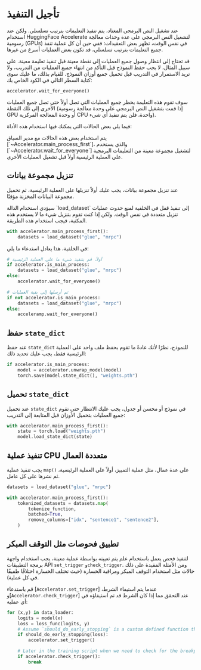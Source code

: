# تأجيل التنفيذ

عند تشغيل النص البرمجي المعتاد، يتم تنفيذ التعليمات بترتيب تسلسلي. ولكن عند استخدام HuggingFace Accelerate لتشغيل النص البرمجي على عدة وحدات معالجة رسومية (GPUs) في نفس الوقت، تظهر بعض التعقيدات: ففي حين أن كل عملية تنفذ جميع التعليمات بترتيب تسلسلي، قد تكون بعض العمليات أسرع من غيرها.

قد تحتاج إلى انتظار وصول جميع العمليات إلى نقطة معينة قبل تنفيذ تعليمة معينة. على سبيل المثال، لا يجب حفظ النموذج قبل التأكد من انتهاء جميع العمليات من التدريب، ولا تريد الاستمرار في التدريب قبل تحميل جميع أوزان النموذج. للقيام بذلك، ما عليك سوى كتابة السطر التالي في الكود الخاص بك:

```
accelerator.wait_for_everyone()
```

سوف تقوم هذه التعليمة بحظر جميع العمليات التي تصل أولاً حتى تصل جميع العمليات الأخرى إلى تلك النقطة (إذا قمت بتشغيل النص البرمجي على وحدة معالجة رسومية GPU أو وحدة المعالجة المركزية CPU واحدة، فلن يتم تنفيذ أي شيء).

فيما يلي بعض الحالات التي يمكنك فيها استخدام هذه الأداة:

<Tip>
يتم استخدام بعض هذه الحالات مع مدير السياق [`~Accelerator.main_process_first`]، والذي يستخدم [`~Accelerator.wait_for_everyone`] لتشغيل مجموعة معينة من التعليمات البرمجية على العملية الرئيسية أولاً قبل تشغيل العمليات الأخرى.
</Tip>

## تنزيل مجموعة بيانات

عند تنزيل مجموعة بيانات، يجب عليك أولاً تنزيلها على العملية الرئيسية، ثم تحميل مجموعة البيانات المخزنة مؤقتًا.

<Tip>
سيؤدي استخدام الدالة `load_dataset` إلى تنفيذ قفل في الخلفية لمنع حدوث عمليات تنزيل متعددة في نفس الوقت. ولكن إذا كنت تقوم بتنزيل شيء ما لا يستخدم هذه المكتبة، فيجب استخدام هذه الطريقة.
</Tip>

```python
with accelerator.main_process_first():
    datasets = load_dataset("glue", "mrpc")
```

في الخلفية، هذا يعادل استدعاء ما يلي:

```python
# أولاً، قم بتنفيذ شيء ما على العملية الرئيسية
if accelerator.is_main_process:
    datasets = load_dataset("glue", "mrpc")
else:
    accelerator.wait_for_everyone()

# ثم أرسلها إلى بقية العمليات
if not accelerator.is_main_process:
    datasets = load_dataset("glue", "mrpc")
else:
    acceleramp.wait_for_everyone()
```

## حفظ `state_dict`

عند حفظ `state_dict` للنموذج، نظرًا لأنك عادةً ما تقوم بحفظ ملف واحد على العملية الرئيسية فقط، يجب عليك تحديد ذلك:

```python
if accelerator.is_main_process:
    model = accelerator.unwrap_model(model)
    torch.save(model.state_dict(), "weights.pth")
```

## تحميل `state_dict`

عند تحميل `state_dict` في نموذج أو محسن أو جدول، يجب عليك الانتظار حتى تقوم جميع العمليات بتحميل الأوزان قبل المتابعة إلى التدريب:

```python
with accelerator.main_process_first():
    state = torch.load("weights.pth")
    model.load_state_dict(state)
```

## تنفيذ عملية CPU متعددة العمال

يجب تنفيذ عملية `map()` على عدة عمال، مثل عملية التمييز، أولاً على العملية الرئيسية، ثم نشرها على كل عامل.

```python
datasets = load_dataset("glue", "mrpc")

with accelerator.main_process_first():
    tokenized_datasets = datasets.map(
        tokenize_function,
        batched=True,
        remove_columns=["idx", "sentence1", "sentence2"],
    )
```

## تطبيق فحوصات مثل التوقف المبكر

لتنفيذ فحص يعمل باستخدام علم يتم تعيينه بواسطة عملية معينة، يجب استخدام واجهة برمجة التطبيقات API `set_trigger` و`check_trigger`. ومن الأمثلة المفيدة على ذلك حالات مثل استخدام التوقف المبكر ومراقبة الخسارة (حيث تختلف الخسارة اختلافًا طفيفًا في كل عملية).

قم باستدعاء [`Accelerator.set_trigger`] عندما يتم استيفاء الشرط، و[`Accelerator.check_trigger`] عند التحقق مما إذا كان الشرط قد تم استيفاؤه في أي عملية:

```python
for (x,y) in data_loader:
    logits = model(x)
    loss = loss_func(logits, y)
    # Assume `should_do_early_stopping` is a custom defined function that returns a conditional
    if should_do_early_stopping(loss):
        accelerator.set_trigger()

    # Later in the training script when we need to check for the breakpoint
    if accelerator.check_trigger():
        break
```